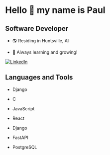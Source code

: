# Hello :wave:  my name is Paul

## Software Developer

- :earth_americas: Residing in Huntsville, Al

- :brain: Always learning and growing!

[![LinkedIn](https://img.shields.io/badge/LinkedIn-0077B5?style=for-the-badge&logo=linkedin&logoColor=white)](https://www.linkedin.com/in/pmjohns)

## Languages and Tools

- Django

- C

- JavaScript

- React

- Django

- FastAPI

- PostgreSQL
